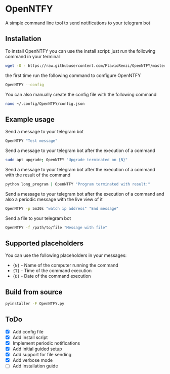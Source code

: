 # OpenNTFY

A simple command line tool to send notifications to your telegram bot

## Installation

To install OpenNTFY you can use the install script:
just run the following command in your terminal

```bash
wget -O - https://raw.githubusercontent.com/FlavioRenzi/OpenNTFY/master/install.sh | bash
```

the first time run the following command to configure OpenNTFY

```bash
OpenNTFY --config
```

You can also manually create the config file with the following command

```bash
nano ~/.config/OpenNTFY/config.json
```

## Example usage

Send a message to your telegram bot

```bash
OpenNTFY "Test message"
```

Send a message to your telegram bot after the execution of a command

```bash
sudo apt upgrade; OpenNTFY "Upgrade terminated on {N}"
```

Send a message to your telegram bot after the execution of a command with the result of the command

```bash
python long_program | OpenNTFY "Program terminated with result:"
```

Send a message to your telegram bot after the execution of a command and also a periodic message with the live view of it

```bash
OpenNTFY -p 5m30s "watch ip address" "End message"
```

Send a file to your telegram bot

```bash
OpenNTFY -f /path/to/file "Message with file"
```

## Supported placeholders

You can use the following placeholders in your messages:

- `{N}` - Name of the computer running the command
- `{T}` - Time of the command execution
- `{D}` - Date of the command execution

## Build from source

```bash
pyinstaller -F OpenNTFY.py
```

## ToDo

- [x] Add config file
- [x] Add install script
- [x] Implement periodic notifications
- [x] Add initial guided setup
- [x] Add support for file sending
- [x] Add verbose mode
- [ ] Add installation guide

